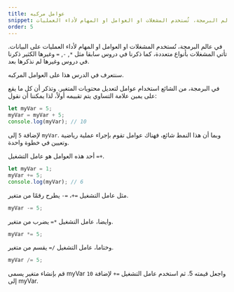 ```yaml
---
title: عوامل مركبه
snippet: في عالم البرمجة، تُستخدم المشغلات او العوامل او المهام لأداء العمليات
order: 5
---
```


في عالم البرمجة، تُستخدم المشغلات او العوامل او المهام لأداء العمليات على
البيانات. تأتي المشغلات بأنواع متعددة، كما ذكرنا في دروس سابقا مثل `*`, `-`, `=`
وغيرها الكثير ذكرنا في دروس وغيرها لم نذكرها بعد.

سنتعرف في الدرس هذا على العوامل المركبه.

في البرمجة، من الشائع استخدام عوامل لتعديل محتويات المتغير. وتذكر أن كل ما يقع
على يمين علامة التساوي يتم تقييمه أولاً، لذا يمكننا أن نقول:

```js
let myVar = 5;
myVar = myVar + 5;
console.log(myVar); // 10
```

لإضافة `5` إلى `myVar`. وبما أن هذا النمط شائع، فهناك عوامل تقوم بإجراء عملية
رياضية وتعيين في خطوة واحدة.

أحد هذه العوامل هو عامل التشغيل `=+`.

```js
let myVar = 1;
myVar += 5;
console.log(myVar); // 6
```

مثل عامل التشغيل `=+`، `=-` يطرح رقمًا من متغير.

```js
myVar -= 5;
```

وايضا، عامل التشغيل `*=` يضرب من متغير.

```js
myVar *= 5;
```

وختاما، عامل التشغيل `/=` يقسم من متغير.

```js
myVar /= 5;
```

<div class="quiz">
قم بإنشاء متغير يسمى myVar واجعل قيمته 5. ثم استخدم عامل التشغيل <code>=+</code> لإضافة <code>10</code> إلى myVar.
</div>
